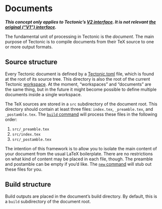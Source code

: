 # Documents

***This concept only applies to Tectonic’s [V2 interface][v2cli-ref]. It is not
relevant [the original (“V1”) interface][v1cli-ref].***

[v2cli-ref]: ./v2cli.md
[v1cli-ref]: ./v1cli.md

The fundamental unit of processing in Tectonic is the *document*. The main
purpose of Tectonic is to compile documents from their TeX source to one or more
output formats.


## Source structure

Every Tectonic document is defined by a [Tectonic.toml][tectonic-toml] file,
which is found at the root of its source tree. This directory is also the root
of the current Tectonic [workspace]. At the moment, “workspaces” and “documents”
are the same thing, but in the future it might become possible to define
multiple documents inside a single workspace.

[tectonic-toml]: ./tectonic-toml.md
[workspace]: ./workspaces.md

The TeX sources are stored in a `src` subdirectory of the document root. This
directory should contain at least three files: `index.tex`, `_preamble.tex`, and
`_postamble.tex`. The [`build` command][cli-build] will process these
files in the following order:

1. `src/_preamble.tex`
2. `src/index.tex`
3. `src/_postamble.tex`

The intention of this framework is to allow you to isolate the main content of
your document from the usual LaTeX boilerplate. There are no restrictions on
what kind of content may be placed in each file, though. The preamble and
postamble can be empty if you’d like. The [`new` command][cli-new] will stub out
these files for you.

[cli-build]: ../v2cli/build.md
[cli-new]: ../v2cli/new.md


## Build structure

Build outputs are placed in the document’s build directory. By default, this is
a `build` subdirectory of the document root.
